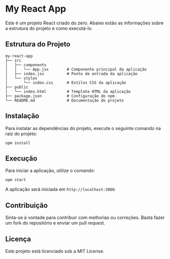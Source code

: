 # My React App

Este é um projeto React criado do zero. Abaixo estão as informações sobre a estrutura do projeto e como executá-lo.

## Estrutura do Projeto

```
my-react-app
├── src
│   ├── components
│   │   └── App.jsx        # Componente principal da aplicação
│   ├── index.jsx          # Ponto de entrada da aplicação
│   └── styles
│       └── index.css      # Estilos CSS da aplicação
├── public
│   └── index.html         # Template HTML da aplicação
├── package.json           # Configuração do npm
└── README.md              # Documentação do projeto
```

## Instalação

Para instalar as dependências do projeto, execute o seguinte comando na raiz do projeto:

```
npm install
```

## Execução

Para iniciar a aplicação, utilize o comando:

```
npm start
```

A aplicação será iniciada em `http://localhost:3000`.

## Contribuição

Sinta-se à vontade para contribuir com melhorias ou correções. Basta fazer um fork do repositório e enviar um pull request.

## Licença

Este projeto está licenciado sob a MIT License.